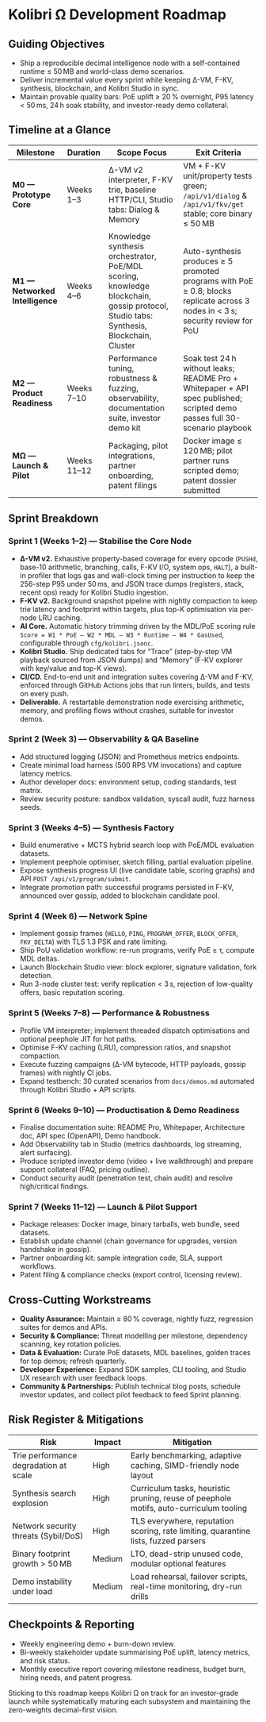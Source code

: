 <!-- Copyright (c) 2024 Кочуров Владислав Евгеньевич -->

# Kolibri Ω Development Roadmap

## Guiding Objectives
- Ship a reproducible decimal intelligence node with a self-contained runtime ≤ 50 MB and world-class demo scenarios.
- Deliver incremental value every sprint while keeping Δ-VM, F-KV, synthesis, blockchain, and Kolibri Studio in sync.
- Maintain provable quality bars: PoE uplift ≥ 20 % overnight, P95 latency < 50 ms, 24 h soak stability, and investor-ready demo collateral.

## Timeline at a Glance
| Milestone | Duration | Scope Focus | Exit Criteria |
|-----------|----------|-------------|---------------|
| **M0 — Prototype Core** | Weeks 1–3 | Δ-VM v2 interpreter, F-KV trie, baseline HTTP/CLI, Studio tabs: Dialog & Memory | VM + F-KV unit/property tests green; `/api/v1/dialog` & `/api/v1/fkv/get` stable; core binary ≤ 50 MB |
| **M1 — Networked Intelligence** | Weeks 4–6 | Knowledge synthesis orchestrator, PoE/MDL scoring, knowledge blockchain, gossip protocol, Studio tabs: Synthesis, Blockchain, Cluster | Auto-synthesis produces ≥ 5 promoted programs with PoE ≥ 0.8; blocks replicate across 3 nodes in < 3 s; security review for PoU |
| **M2 — Product Readiness** | Weeks 7–10 | Performance tuning, robustness & fuzzing, observability, documentation suite, investor demo kit | Soak test 24 h without leaks; README Pro + Whitepaper + API spec published; scripted demo passes full 30-scenario playbook |
| **MΩ — Launch & Pilot** | Weeks 11–12 | Packaging, pilot integrations, partner onboarding, patent filings | Docker image ≤ 120 MB; pilot partner runs scripted demo; patent dossier submitted |

## Sprint Breakdown

### Sprint 1 (Weeks 1–2) — Stabilise the Core Node
- **Δ-VM v2.** Exhaustive property-based coverage for every opcode (`PUSHd`, base-10 arithmetic, branching, calls, F-KV I/O, system ops, `HALT`), a built-in profiler that logs gas and wall-clock timing per instruction to keep the 256-step P95 under 50 ms, and JSON trace dumps (registers, stack, recent ops) ready for Kolibri Studio ingestion.
- **F-KV v2.** Background snapshot pipeline with nightly compaction to keep trie latency and footprint within targets, plus top-K optimisation via per-node LRU caching.
- **AI Core.** Automatic history trimming driven by the MDL/PoE scoring rule `Score = W1 * PoE – W2 * MDL – W3 * Runtime – W4 * GasUsed`, configurable through `cfg/kolibri.jsonc`.
- **Kolibri Studio.** Ship dedicated tabs for “Trace” (step-by-step VM playback sourced from JSON dumps) and “Memory” (F-KV explorer with key/value and top-K views).
- **CI/CD.** End-to-end unit and integration suites covering Δ-VM and F-KV, enforced through GitHub Actions jobs that run linters, builds, and tests on every push.
- **Deliverable.** A restartable demonstration node exercising arithmetic, memory, and profiling flows without crashes, suitable for investor demos.

### Sprint 2 (Week 3) — Observability & QA Baseline
- Add structured logging (JSON) and Prometheus metrics endpoints.
- Create minimal load harness (500 RPS VM invocations) and capture latency metrics.
- Author developer docs: environment setup, coding standards, test matrix.
- Review security posture: sandbox validation, syscall audit, fuzz harness seeds.

### Sprint 3 (Weeks 4–5) — Synthesis Factory
- Build enumerative + MCTS hybrid search loop with PoE/MDL evaluation datasets.
- Implement peephole optimiser, sketch filling, partial evaluation pipeline.
- Expose synthesis progress UI (live candidate table, scoring graphs) and API `POST /api/v1/program/submit`.
- Integrate promotion path: successful programs persisted in F-KV, announced over gossip, added to blockchain candidate pool.

### Sprint 4 (Week 6) — Network Spine
- Implement gossip frames (`HELLO`, `PING`, `PROGRAM_OFFER`, `BLOCK_OFFER`, `FKV_DELTA`) with TLS 1.3 PSK and rate limiting.
- Ship PoU validation workflow: re-run programs, verify PoE ≥ τ, compute MDL deltas.
- Launch Blockchain Studio view: block explorer, signature validation, fork detection.
- Run 3-node cluster test: verify replication < 3 s, rejection of low-quality offers, basic reputation scoring.

### Sprint 5 (Weeks 7–8) — Performance & Robustness
- Profile VM interpreter; implement threaded dispatch optimisations and optional peephole JIT for hot paths.
- Optimise F-KV caching (LRU), compression ratios, and snapshot compaction.
- Execute fuzzing campaigns (Δ-VM bytecode, HTTP payloads, gossip frames) with nightly CI jobs.
- Expand testbench: 30 curated scenarios from `docs/demos.md` automated through Kolibri Studio + API scripts.

### Sprint 6 (Weeks 9–10) — Productisation & Demo Readiness
- Finalise documentation suite: README Pro, Whitepaper, Architecture doc, API spec (OpenAPI), Demo handbook.
- Add Observability tab in Studio (metrics dashboards, log streaming, alert surfacing).
- Produce scripted investor demo (video + live walkthrough) and prepare support collateral (FAQ, pricing outline).
- Conduct security audit (penetration test, chain audit) and resolve high/critical findings.

### Sprint 7 (Weeks 11–12) — Launch & Pilot Support
- Package releases: Docker image, binary tarballs, web bundle, seed datasets.
- Establish update channel (chain governance for upgrades, version handshake in gossip).
- Partner onboarding kit: sample integration code, SLA, support workflows.
- Patent filing & compliance checks (export control, licensing review).

## Cross-Cutting Workstreams
- **Quality Assurance:** Maintain ≥ 80 % coverage, nightly fuzz, regression suites for demos and APIs.
- **Security & Compliance:** Threat modelling per milestone, dependency scanning, key rotation policies.
- **Data & Evaluation:** Curate PoE datasets, MDL baselines, golden traces for top demos; refresh quarterly.
- **Developer Experience:** Expand SDK samples, CLI tooling, and Studio UX research with user feedback loops.
- **Community & Partnerships:** Publish technical blog posts, schedule investor updates, and collect pilot feedback to feed Sprint planning.

## Risk Register & Mitigations
| Risk | Impact | Mitigation |
|------|--------|------------|
| Trie performance degradation at scale | High | Early benchmarking, adaptive caching, SIMD-friendly node layout |
| Synthesis search explosion | High | Curriculum tasks, heuristic pruning, reuse of peephole motifs, auto-curriculum tooling |
| Network security threats (Sybil/DoS) | High | TLS everywhere, reputation scoring, rate limiting, quarantine lists, fuzzed parsers |
| Binary footprint growth > 50 MB | Medium | LTO, dead-strip unused code, modular optional features |
| Demo instability under load | Medium | Load rehearsal, failover scripts, real-time monitoring, dry-run drills |

## Checkpoints & Reporting
- Weekly engineering demo + burn-down review.
- Bi-weekly stakeholder update summarising PoE uplift, latency metrics, and risk status.
- Monthly executive report covering milestone readiness, budget burn, hiring needs, and patent progress.

Sticking to this roadmap keeps Kolibri Ω on track for an investor-grade launch while systematically maturing each subsystem and maintaining the zero-weights decimal-first vision.

